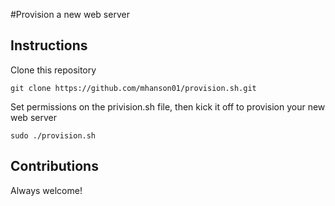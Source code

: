 #Provision a new web server

## Instructions

Clone this repository

```git clone https://github.com/mhanson01/provision.sh.git```

Set permissions on the privision.sh file, then kick it off to provision your new web server

```sudo ./provision.sh```

## Contributions

Always welcome!
